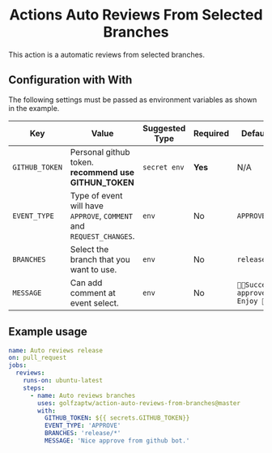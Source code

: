 <div align="center"><h1>Actions Auto Reviews From Selected Branches</h1></div>

This action is a automatic reviews from selected branches.

## Configuration with With

The following settings must be passed as environment variables as shown in the
example.

| Key            | Value                                                               | Suggested Type | Required | Default                        |
| -------------- | ------------------------------------------------------------------- | -------------- | -------- | ------------------------------ |
| `GITHUB_TOKEN` | Personal github token. **recommend use GITHUN_TOKEN**               | `secret env`   | **Yes**  | N/A                            |
| `EVENT_TYPE`   | Type of event will have `APPROVE`, `COMMENT` and `REQUEST_CHANGES`. | `env`          | No       | `APPROVE`                      |
| `BRANCHES`     | Select the branch that you want to use.                             | `env`          | No       | `release/*`                    |
| `MESSAGE`      | Can add comment at event select.                                    | `env`          | No       | `🏳️‍🌈Success approve. Enjoy 🙏.` |

## Example usage

```yml
name: Auto reviews release
on: pull_request
jobs:
  reviews:
    runs-on: ubuntu-latest
    steps:
      - name: Auto reviews branches
        uses: golfzaptw/action-auto-reviews-from-branches@master
        with:
          GITHUB_TOKEN: ${{ secrets.GITHUB_TOKEN}}
          EVENT_TYPE: 'APPROVE'
          BRANCHES: 'release/*'
          MESSAGE: 'Nice approve from github bot.'
```
